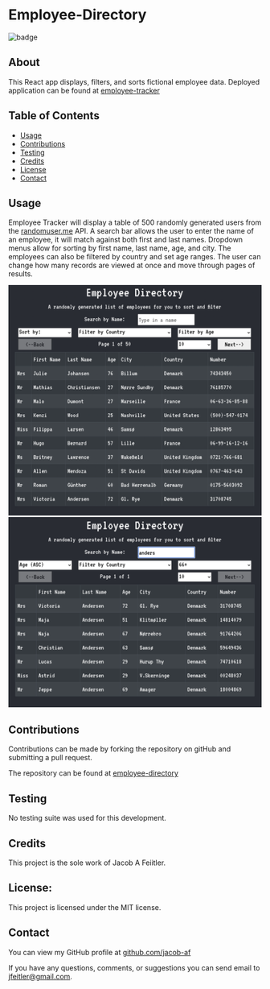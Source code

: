 # Employee-Directory

![badge](https://img.shields.io/badge/license-MIT-brightgreen)

## About

This React app displays, filters, and sorts fictional employee data. Deployed application can be found at [employee-tracker](https://www.jacobaf.com/employee-directory/)

## Table of Contents

- [Usage](#Usage)
- [Contributions](#Contributions)
- [Testing](#Testing)
- [Credits](#Credits)
- [License](#License)
- [Contact](#Contact)

## Usage

Employee Tracker will display a table of 500 randomly generated users from the [randomuser.me](https://randomuser.me/) API. A search bar allows the user to enter the name of an employee, it will match against both first and last names. Dropdown menus allow for sorting by first name, last name, age, and city. The employees can also be filtered by country and set age ranges. The user can change how many records are viewed at once and move through pages of results.

![landing](./screenshots/onload.png)
![filtered and sorted](./screenshots/filterandsort.png)

## Contributions

Contributions can be made by forking the repository on gitHub and submitting a pull request.

The repository can be found at [employee-directory](https://github.com/jacob-af/employee-directory)

## Testing

No testing suite was used for this development.

## Credits

This project is the sole work of Jacob A Feiitler.

## License:

This project is licensed under the MIT license.

## Contact

You can view my GitHub profile at [github.com/jacob-af](https://github.com/jacob-af)

If you have any questions, comments, or suggestions you can send email to <jfeitler@gmail.com>.
